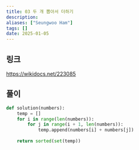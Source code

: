```yaml
---
title: 03 두 개 뽑아서 더하기
description: 
aliases: ["Seungwoo Ham"] 
tags: []
date: 2025-01-05
---
```

## 링크

https://wikidocs.net/223085

## 풀이

```python
def solution(numbers):
    temp = []
    for i in range(len(numbers)):
        for j in range(i + 1, len(numbers)):
            temp.append(numbers[i] + numbers[j])
            
    return sorted(set(temp))
```